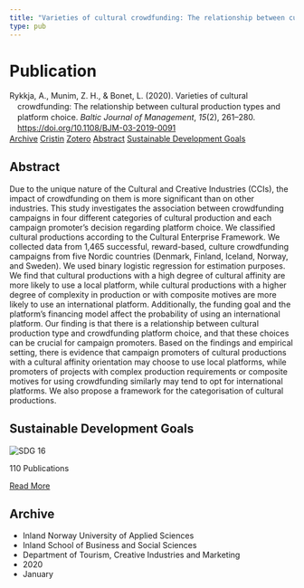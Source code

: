 ```yaml
---
title: "Varieties of cultural crowdfunding: The relationship between cultural production types and platform choice"
type: pub
---
```

<h1>Publication</h1>
<article id="csl-bib-container-9WY4RPYR" class="csl-bib-container">
  <div class="csl-bib-body" style="line-height: 1.35; padding-left: 1em; text-indent:-1em;">
  <div class="csl-entry">Rykkja, A., Munim, Z. H., &amp; Bonet, L. (2020). Varieties of cultural crowdfunding: The relationship between cultural production types and platform choice. <i>Baltic Journal of Management</i>, <i>15</i>(2), 261&#x2013;280. <a href="https://doi.org/10.1108/BJM-03-2019-0091">https://doi.org/10.1108/BJM-03-2019-0091</a></div>
</div>
  <div class="csl-bib-buttons">
    <a href="#taxonomy-article-9WY4RPYR" class="csl-bib-button">Archive</a>
    <a href="https://app.cristin.no/results/show.jsf?id=1772891" alt="Cristin URL" class="csl-bib-button">Cristin</a>
    <a href="http://zotero.org/groups/5022929/items/9WY4RPYR" alt="Zotero URL" class="csl-bib-button">Zotero</a>
    <a href="#abstract-article-9WY4RPYR" class="csl-bib-button">Abstract</a>
    <a href="#sdg-article-9WY4RPYR" class="csl-bib-button">Sustainable Development Goals</a>
  </div>
  <div id="csl-bib-meta-container-9WY4RPYR"></div>
</article>
<div id="csl-bib-meta-9WY4RPYR" class="csl-bib-meta">
  <article id="abstract-article-9WY4RPYR" class="abstract-article">
    <h1>Abstract</h1>
    Due to the unique nature of the Cultural and Creative Industries (CCIs), the impact of crowdfunding on them is more significant than on other industries. This study investigates the association between crowdfunding campaigns in four different categories of cultural production and each campaign promoter’s decision regarding platform choice. 
We classified cultural productions according to the Cultural Enterprise Framework. We collected data from 1,465 successful, reward-based, culture crowdfunding campaigns from five Nordic countries (Denmark, Finland, Iceland, Norway, and Sweden). We used binary logistic regression for estimation purposes. 
We find that cultural productions with a high degree of cultural affinity are more likely to use a local platform, while cultural productions with a higher degree of complexity in production or with composite motives are more likely to use an international platform. Additionally, the funding goal and the platform’s financing model affect the probability of using an international platform. 
Our finding is that there is a relationship between cultural production type and crowdfunding platform choice, and that these choices can be crucial for campaign promoters. Based on the findings and empirical setting, there is evidence that campaign promoters of cultural productions with a cultural affinity orientation may choose to use local platforms, while promoters of projects with complex production requirements or composite motives for using crowdfunding similarly may tend to opt for international platforms. We also propose a framework for the categorisation of cultural productions.
  </article>
  <article id="sdg-article-9WY4RPYR" class="sdg-article">
    <h1>Sustainable Development Goals</h1>
    <div class="sdg-container"><div id="sdg16" class="sdg">
<img src="{{< params subfolder >}}images/sdg/sdg16_en.png" class="image" alt="SDG 16">
<div class="sdg-overlay">
<p class="sdg-publication-count"><span>110</span> Publications</p>
<p><a href="https://sdgs.un.org/goals/goal16" class="sdg-read-more">Read More</a></p>
</div>
</div></div>
  </article>
  <article id="taxonomy-article-9WY4RPYR" class="taxonomy-article">
    <h1>Archive</h1>
    <ul>
      <li>Inland Norway University of Applied Sciences</li>
      <li>Inland School of Business and Social Sciences</li>
      <li>Department of Tourism, Creative Industries and Marketing</li>
      <li>2020</li>
      <li>January</li>
    </ul>
  </article>
</div>
